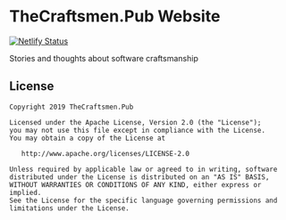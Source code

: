 # TheCraftsmen.Pub Website
[![Netlify Status](https://api.netlify.com/api/v1/badges/b971745b-a942-46ed-bfe3-a5a71f3d6636/deploy-status)](https://app.netlify.com/sites/thecraftsmenpub/deploys)

Stories and thoughts about software craftsmanship

## License

    Copyright 2019 TheCraftsmen.Pub

    Licensed under the Apache License, Version 2.0 (the "License");
    you may not use this file except in compliance with the License.
    You may obtain a copy of the License at

       http://www.apache.org/licenses/LICENSE-2.0

    Unless required by applicable law or agreed to in writing, software
    distributed under the License is distributed on an "AS IS" BASIS,
    WITHOUT WARRANTIES OR CONDITIONS OF ANY KIND, either express or implied.
    See the License for the specific language governing permissions and
    limitations under the License.